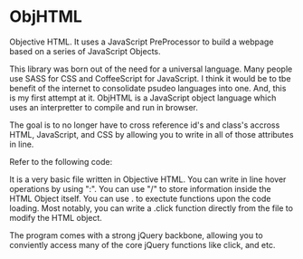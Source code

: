 # ObjHTML
Objective HTML.  It uses a JavaScript PreProcessor to build a webpage based on a series of JavaScript Objects.

This library was born out of the need for a universal language.
Many people use SASS for CSS and CoffeeScript for JavaScript.  I 
think it would be to tbe benefit of the internet to consolidate
psudeo languages into one.  And, this is my first attempt at it.
ObjHTML is a JavaScript object language which uses an interpretter
to compile and run in browser.

The goal is to no longer have to cross reference id's and class's
accross HTML, JavaScript, and CSS by allowing you to write in all
of those attributes in line.

Refer to the following code:
<body></body>
<script src="htmlobj.js"></script>
<script>

_.setTitle("Test");

var img = new _.htmlObj ({
    "_type":"img",
    ">src":"test.png",
    ":!width":"100px",
});

var text = new _.htmlObj ({
    "_content":"should change",
    ":hover!color":"red",
    ".addChildren":[[
        new _.htmlObj ({
            "_content":"text me if you can"
        })
    ]],
    ".$.click":[function() {
        _.htmlObjRegistry[$(this).attr("id")].setAttribute("_content","test");
    }]
});

var text2 = new _.htmlObj ({
    "_content":"shouldn't change",
    ":hover!color":"blue"
});

setTimeout(function () {
    img.setAttribute(">src","img/testImage2.png");
    text.setAttribute(":hover!color","yellow");
},1000);

</script>

It is a very basic file written in Objective HTML.  You can write in
line hover operations by using ":".  You can use "/" to store information
inside the HTML Object itself.  You can use . to exectute functions upon the code
loading.  Most notably, you can write a .click function directly from
the file to modify the HTML object.

The program comes with a strong jQuery backbone, allowing you to conviently access
many of the core jQuery functions like click, and etc.


